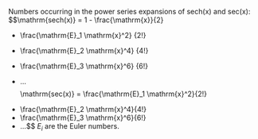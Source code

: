 Numbers occurring in the power series expansions of sech(x) and sec(x):
$$\mathrm{sech(x)} = 1 - \frac{\mathrm{x}}{2}
+ \frac{\mathrm{E}_1 \mathrm{x}^2} {2!}
- \frac{\mathrm{E}_2 \mathrm{x}^4} {4!}
+ \frac{\mathrm{E}_3 \mathrm{x}^6} {6!}
- ...$$ $$\mathrm{sec(x)} = \frac{\mathrm{E}_1 \mathrm{x}^2}{2!}
+ \frac{\mathrm{E}_2 \mathrm{x}^4}{4!}
+ \frac{\mathrm{E}_3 \mathrm{x}^6}{6!}
+ ...$$ $E_{i}$ are the Euler numbers.
